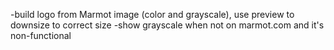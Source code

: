 -build logo from Marmot image (color and grayscale), use preview to downsize to correct size
-show grayscale when not on marmot.com and it's non-functional
